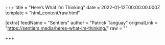 
+++
title = "Here’s What I’m Thinking"
date = 2022-01-12T00:00:00.000Z
template = "html_content/raw.html"

[extra]
feedName = "Sentiers"
author = "Patrick Tanguay"
originalLink = "https://sentiers.media/heres-what-im-thinking/"
raw = ""

+++

